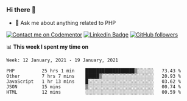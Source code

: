 ### Hi there 👋

<!--
**mustafaculban/mustafaculban** is a ✨ _special_ ✨ repository because its `README.md` (this file) appears on your GitHub profile.

Here are some ideas to get you started:

- 🌱 I’m currently learning ...
- 👯 I’m looking to collaborate on ...
- 🤔 I’m looking for help with ...
- 📫 How to reach me: ...
- 😄 Pronouns: ...
- ⚡ Fun fact: ...

-->
- 💬 Ask me about anything related to PHP

[![Contact me on Codementor](https://www.codementor.io/m-badges/karamusluk/book-session.svg)](https://www.codementor.io/@karamusluk?refer=badge)
[![Linkedin Badge](https://img.shields.io/badge/-Mustafa%20Culban-blue?style=social&logo=Linkedin&logoColor=blue&link=https://www.linkedin.com/in/mustafaculban/)](https://www.linkedin.com/in/mustafaculban/) 
[![GitHub followers](https://img.shields.io/github/followers/karamusluk?label=Follow&style=social)](https://github.com/karamusluk/?tab=follow)


📊 **This week I spent my time on**
<!--START_SECTION:waka-->
```text
Week: 12 January, 2021 - 19 January, 2021

PHP          25 hrs 1 min    ██████████████████▒░░░░░░   73.43 % 
Other        7 hrs 7 mins    █████▒░░░░░░░░░░░░░░░░░░░   20.93 % 
JavaScript   1 hr 13 mins    █░░░░░░░░░░░░░░░░░░░░░░░░   03.62 % 
JSON         15 mins         ▒░░░░░░░░░░░░░░░░░░░░░░░░   00.74 % 
HTML         12 mins         ░░░░░░░░░░░░░░░░░░░░░░░░░   00.59 % 
```
<!--END_SECTION:waka-->

